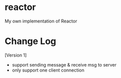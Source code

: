 # reactor
My own implementation of Reactor
# Change Log
[Version 1]
- support sending message & receive msg to server
- only support one client connection